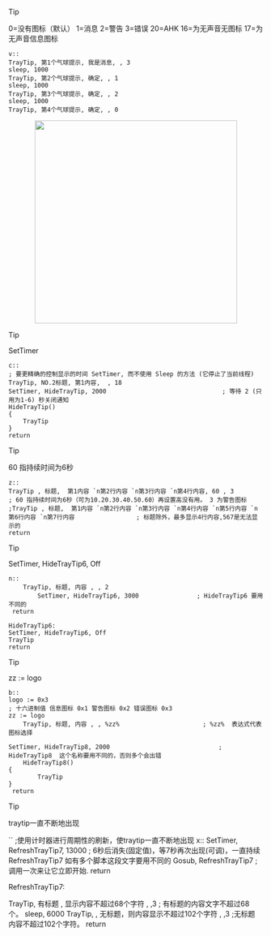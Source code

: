 > [!TIP]
>0=没有图标（默认）
>1=消息
>2=警告
>3=错误
>20=AHK
>16=为无声音无图标
>17=为无声音信息图标

```
v::
TrayTip, 第1个气球提示, 我是消息, , 3
sleep, 1000
TrayTip, 第2个气球提示, 确定, , 1
sleep, 1000
TrayTip, 第3个气球提示, 确定, , 2
sleep, 1000
TrayTip, 第4个气球提示, 确定, , 0
```
<p align="center"><img src="https://cdn.jsdelivr.net/gh/zb9678/img@main/up1/01.13:19:18:25.png" style="width:400px;"></p>

> [!TIP]
>SetTimer

```
c::                                                                          ; 要更精确的控制显示的时间 SetTimer, 而不使用 Sleep 的方法 (它停止了当前线程)
TrayTip, NO.2标题, 第1内容,  , 18
SetTimer, HideTrayTip, 2000                                ; 等待 2 (只用为1-6) 秒关闭通知
HideTrayTip()
{
    TrayTip   
}
return
```

> [!TIP]
> 60 指持续时间为6秒

```
z::
TrayTip , 标题,  第1内容 `n第2行内容 `n第3行内容 `n第4行内容, 60 , 3               ; 60 指持续时间为6秒（可为10.20.30.40.50.60）再设置高没有用。 3 为警告图标  
;TrayTip , 标题,  第1内容 `n第2行内容 `n第3行内容 `n第4行内容 `n第5行内容 `n第6行内容 `n第7行内容                 ; 标题除外，最多显示4行内容,567是无法显示的
return
```

> [!TIP]
> SetTimer, HideTrayTip6, Off

```
n::
 	TrayTip, 标题, 内容 , , 2
    	SetTimer, HideTrayTip6, 3000                ; HideTrayTip6 要用不同的
 return

HideTrayTip6:
SetTimer, HideTrayTip6, Off
TrayTip
return
```


> [!TIP]
> zz := logo

```
b::
logo := 0x3                                                           ; 十六进制值 信息图标 0x1 警告图标 0x2 错误图标 0x3 
zz := logo
 	TrayTip, 标题, 内容 , , %zz%                       ; %zz%  表达式代表图标选择

SetTimer, HideTrayTip8, 2000                              ; HideTrayTip8  这个名称要用不同的，否则多个会出错
	HideTrayTip8() 
{
    	TrayTip 
}
 return
```

> [!TIP]
> traytip一直不断地出现

``
;使用计时器进行周期性的刷新，使traytip一直不断地出现
x::
SetTimer, RefreshTrayTip7, 13000                       ; 6秒后消失(固定值)，等7秒再次出现(可调)，一直持续   RefreshTrayTip7 如有多个脚本这段文字要用不同的
Gosub, RefreshTrayTip7                                       ; 调用一次来让它立即开始.
return

RefreshTrayTip7:    

TrayTip, 有标题 , 显示内容不超过68个字符 , ,3               ; 有标题的内容文字不超过68个。 
sleep, 6000
TrayTip,  , 无标题，则内容显示不超过102个字符 , ,3        ;无标题  内容不超过102个字符。
return
```

